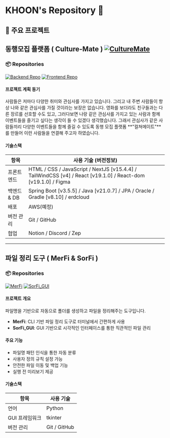   # KHOON's Repository 👋

  ## 🎯 주요 프로젝트

  ## 동행모집 플랫폼 ( Culture-Mate )  [![CultureMate](https://img.shields.io/badge/Organization-CultureM8-blue?style=for-the-badge&logo=github)](https://github.com/CultureM8)

  ### 📦 Repositories
  [![Backend Repo](https://github-readme-stats.vercel.app/api/pin/?username=CultureM8&repo=culture-mate-BACK&theme=default)](https://github.com/CultureM8/culture-mate-BACK)
  [![Frontend Repo](https://github-readme-stats.vercel.app/api/pin/?username=CultureM8&repo=culture-mate-FRONT&theme=default)](https://github.com/CultureM8/culture-mate-FRONT)

  #### 프로젝트 계획 동기
  사람들은 저마다 다양한 취미와 관심사를 가지고 있습니다. 그리고 내 주변 사람들이 항상 나와 같은 관심사를 가질
  것이라는 보장은 없습니다. 영화를 보더라도 친구들과는 다른 장르를 선호할 수도 있고, 그러다보면 나랑 같은
  관심사를 가지고 있는 사람과 함께 이벤트들을 즐기고 싶다는 생각이 들 수 있겠다 생각했습니다.
  그래서 관심사가 같은 사람들끼리 다양한 이벤트들을 함께 즐길 수 있도록 동행 모집 플랫폼 **"컬쳐메이트"**를
  만들어 이런 사람들을 연결해 주고자 하였습니다.

  #### 기술스택
  | **항목** | **사용 기술 (버전정보)** |
  | --- | --- |
  | 프론트엔드 | <div>HTML / CSS / JavaScript / NextJS [v15.4.4] / TailWindCSS [v4] / React [v19.1.0] / React-dom [v19.1.0] / Figma </div>|
  | 백엔드 & DB | Spring Boot [v3.5.5] / Java [v21.0.7] / JPA / Oracle / Gradle [v8.10] / erdcloud |
  | 배포 | AWS(예정) |
  | 버전 관리 | Git / GitHub |
  | 협업 | Notion / Discord / Zep |

  ---

  ## 파일 정리 도구 ( MerFi & SorFi )

  ### 📦 Repositories
  [![MerFi](https://github-readme-stats.vercel.app/api/pin/?username=pugi-kh&repo=MerFi&theme=default)](https://github.com/pugi-kh/MerFi)
  [![SorFi_GUI](https://github-readme-stats.vercel.app/api/pin/?username=pugi-kh&repo=SorFi_GUI&theme=default)](https://github.com/pugi-kh/SorFi_GUI)

  #### 프로젝트 개요
  파일명을 기반으로 자동으로 폴더를 생성하고 파일을 정리해주는 도구입니다.
  - **MerFi**: CLI 기반 파일 정리 도구로 터미널에서 간편하게 사용
  - **SorFi_GUI**: GUI 기반으로 시각적인 인터페이스를 통한 직관적인 파일 관리

  #### 주요 기능
  - 파일명 패턴 인식을 통한 자동 분류
  - 사용자 정의 규칙 설정 가능
  - 안전한 파일 이동 및 백업 기능
  - 실행 전 미리보기 제공

  #### 기술스택
  | **항목** | **사용 기술** |
  | --- | --- |
  | 언어 | Python |
  | GUI 프레임워크 | tkinter |
  | 버전 관리 | Git / GitHub |
